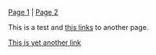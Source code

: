 [Page 1](link.md) | [Page 2](link.md)

This is a test and [this links](link.md) to another page.

[This is yet another link](https://foursixnine.io)
